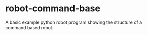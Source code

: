 # robot-command-base

A basic example python robot program showing the structure of a command based robot.

